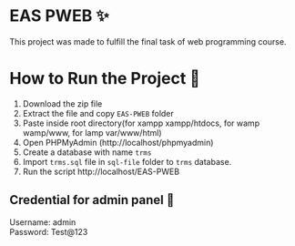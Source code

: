 # EAS PWEB :sparkles:
This project was made to fulfill the final task of web programming course.

# How to Run the Project :memo:
1. Download the zip file
2. Extract the file and copy `EAS-PWEB` folder
3. Paste inside root directory(for xampp xampp/htdocs, for wamp wamp/www, for lamp var/www/html)
4. Open PHPMyAdmin (http://localhost/phpmyadmin)
5. Create a database with name `trms`
6. Import `trms.sql` file in `sql-file` folder to `trms` database.
7. Run the script http://localhost/EAS-PWEB

## Credential for admin panel :key:
Username: admin <br>
Password: Test@123
